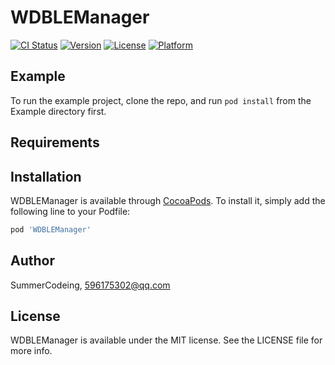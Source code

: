 # WDBLEManager

[![CI Status](https://img.shields.io/travis/SummerCodeing/WDBLEManager.svg?style=flat)](https://travis-ci.org/SummerCodeing/WDBLEManager)
[![Version](https://img.shields.io/cocoapods/v/WDBLEManager.svg?style=flat)](https://cocoapods.org/pods/WDBLEManager)
[![License](https://img.shields.io/cocoapods/l/WDBLEManager.svg?style=flat)](https://cocoapods.org/pods/WDBLEManager)
[![Platform](https://img.shields.io/cocoapods/p/WDBLEManager.svg?style=flat)](https://cocoapods.org/pods/WDBLEManager)

## Example

To run the example project, clone the repo, and run `pod install` from the Example directory first.

## Requirements

## Installation

WDBLEManager is available through [CocoaPods](https://cocoapods.org). To install
it, simply add the following line to your Podfile:

```ruby
pod 'WDBLEManager'
```

## Author

SummerCodeing, 596175302@qq.com

## License

WDBLEManager is available under the MIT license. See the LICENSE file for more info.
